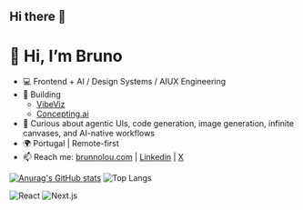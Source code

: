 ## Hi there 👋

<!--
**brunnolou/brunnolou** is a ✨ _special_ ✨ repository because its `README.md` (this file) appears on your GitHub profile.

Here are some ideas to get you started:

- 🔭 I’m currently working on ...
- 🌱 I’m currently learning ...
- 👯 I’m looking to collaborate on ...
- 🤔 I’m looking for help with ...
- 💬 Ask me about ...
- 📫 How to reach me: ...
- 😄 Pronouns: ...
- ⚡ Fun fact: ...
-->

# 👋 Hi, I’m Bruno

- 💻 Frontend + AI / Design Systems / AIUX Engineering  
- 🔭 Building
   - [VibeViz](https://vibeviz.ai)
   - [Concepting.ai](https://concepting.ai)  
- 🧠 Curious about agentic UIs, code generation, image generation, infinite canvases, and AI-native workflows  
- 🌍 Portugal | Remote-first
- 📫 Reach me: [brunnolou.com](brunnolou.com) | [Linkedin](https://www.linkedin.com/in/brunnolou/) | [X](http://x.com/brunnolou)

[![Anurag's GitHub stats](https://github-readme-stats.vercel.app/api?username=brunnolou)](https://github.com/brunnolou/brunnolou) ![Top Langs](https://github-readme-stats.vercel.app/api/top-langs/?username=brunnolou&layout=compact)

![React](https://img.shields.io/badge/-React-61DAFB?logo=react&logoColor=white&style=flat)
![Next.js](https://img.shields.io/badge/-Next.js-333333?logo=nextjs&logoColor=white&style=flat)
